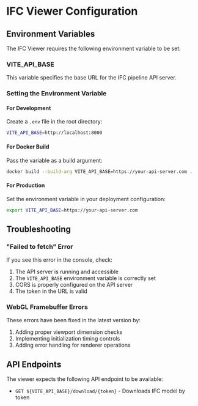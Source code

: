 # IFC Viewer Configuration

## Environment Variables

The IFC Viewer requires the following environment variable to be set:

### VITE_API_BASE

This variable specifies the base URL for the IFC pipeline API server.

### Setting the Environment Variable

#### For Development
Create a `.env` file in the root directory:
```bash
VITE_API_BASE=http://localhost:8000
```

#### For Docker Build
Pass the variable as a build argument:
```bash
docker build --build-arg VITE_API_BASE=https://your-api-server.com .
```

#### For Production
Set the environment variable in your deployment configuration:
```bash
export VITE_API_BASE=https://your-api-server.com
```

## Troubleshooting

### "Failed to fetch" Error
If you see this error in the console, check:
1. The API server is running and accessible
2. The `VITE_API_BASE` environment variable is correctly set
3. CORS is properly configured on the API server
4. The token in the URL is valid

### WebGL Framebuffer Errors
These errors have been fixed in the latest version by:
1. Adding proper viewport dimension checks
2. Implementing initialization timing controls
3. Adding error handling for renderer operations

## API Endpoints

The viewer expects the following API endpoint to be available:

- `GET ${VITE_API_BASE}/download/{token}` - Downloads IFC model by token




